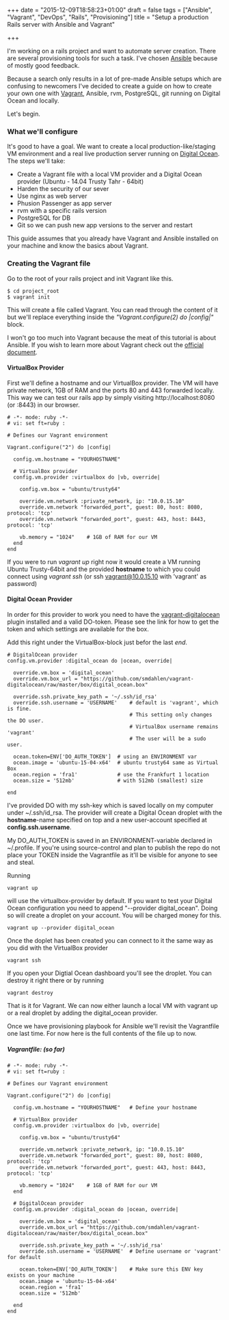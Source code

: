 +++
date = "2015-12-09T18:58:23+01:00"
draft = false
tags = ["Ansible", "Vagrant", "DevOps", "Rails", "Provisioning"]
title = "Setup a production Rails server with Ansible and Vagrant"

+++

I'm working on a rails project and want to automate server creation. There are several provisioning tools for such a task. I've chosen [Ansible](https://github.com/ansible/ansible) because of mostly good feedback.  

Because a search only results in a lot of pre-made Ansible setups which are confusing to newcomers I've decided to create a guide on how to create your own one with [Vagrant](http://www.vagrantup.com), Ansible, rvm, PostgreSQL, git running on Digital Ocean and locally.

Let's begin.<!--more-->

### What we'll configure

It's good to have a goal. We want to create a local production-like/staging VM environment and a real live production server running on [Digital Ocean](https://www.digitalocean.com/?refcode=9ddfa149e776). The steps we'll take:

- Create a Vagrant file with a local VM provider and a Digital Ocean provider (Ubuntu - 14.04 Trusty Tahr - 64bit)
- Harden the security of our sever
- Use nginx as web server
- Phusion Passenger as app server
- rvm with a specific rails version
- PostgreSQL for DB
- Git so we can push new app versions to the server and restart

This guide assumes that you already have Vagrant and Ansible installed on your machine and know the basics about Vagrant. 

### Creating the Vagrant file

Go to the root of your rails project and init Vagrant like this.
    
    $ cd project_root
    $ vagrant init

This will create a file called Vagrant. You can read through the content of it but we'll replace everything inside the *"Vagrant.configure(2) do |config|"* block.

I won't go too much into Vagrant because the meat of this tutorial is about Ansible. If you wish to learn more about Vagrant check out the [official document](https://docs.vagrantup.com/v2/).

#### VirtualBox Provider

First we'll define a hostname and our VirtualBox provider. The VM will have private network, 1GB of RAM and the ports 80 and 443 forwarded locally. This way we can test our rails app by simply visiting http://localhost:8080 (or :8443) in our browser.

    # -*- mode: ruby -*-
    # vi: set ft=ruby :
    
    # Defines our Vagrant environment
    
    Vagrant.configure("2") do |config|
    
      config.vm.hostname = "YOURHOSTNAME"
    
      # VirtualBox provider
      config.vm.provider :virtualbox do |vb, override|
    
        config.vm.box = "ubuntu/trusty64"
    
        override.vm.network :private_network, ip: "10.0.15.10"
        override.vm.network "forwarded_port", guest: 80, host: 8080, protocol: 'tcp'
        override.vm.network "forwarded_port", guest: 443, host: 8443, protocol: 'tcp'
    
        vb.memory = "1024"    # 1GB of RAM for our VM
      end
    end

If you were to run *vagrant up* right now it would create a VM running Ubuntu Trusty-64bit and the provided **hostname** to which you could connect using *vagrant ssh* (or ssh vagrant@10.0.15.10 with 'vagrant' as password)

#### Digital Ocean Provider
In order for this provider to work you need to have the [vagrant-digitalocean](https://github.com/smdahlen/vagrant-digitalocean/) plugin installed and a valid DO-token. Please see the link for how to get the token and which settings are available for the box.  

Add this right under the VirtualBox-block just befor the last *end*.

    # DigitalOcean provider
    config.vm.provider :digital_ocean do |ocean, override|
    
      override.vm.box = 'digital_ocean'
      override.vm.box_url = "https://github.com/smdahlen/vagrant-digitalocean/raw/master/box/digital_ocean.box"
    
      override.ssh.private_key_path = '~/.ssh/id_rsa'
      override.ssh.username = 'USERNAME'	# default is 'vagrant', which is fine. 
      										# This setting only changes the DO user.
      										# VirtualBox username remains 'vagrant' 
      										# The user will be a sudo user.
    
      ocean.token=ENV['DO_AUTH_TOKEN'] 	# using an ENVIRONMENT var 
      ocean.image = 'ubuntu-15-04-x64'	# ubuntu trusty64 same as Virtual Box
      ocean.region = 'fra1'				# use the Frankfurt 1 location
      ocean.size = '512mb'				# with 512mb (smallest) size
    
    end

I've provided DO with my ssh-key which is saved locally on my computer under ~/.ssh/id_rsa. The provider will create a Digital Ocean droplet with the **hostname**-name specified on top and a new user-account specified at **config.ssh.username**. 

My DO_AUTH_TOKEN is saved in an ENVIRONMENT-variable declared in ~/.profile. If you're using source-control and plan to publish the repo do not place your TOKEN inside the Vagrantfile as it'll be visible for anyone to see and steal.

Running 

    vagrant up 

will use the virtualbox-provider by default. If you want to test your Digital Ocean configuration you need to append "\--provider digital_ocean". Doing so will create a droplet on your account. You will be charged money for this. 
  
    vagrant up --provider digital_ocean
 
 Once the doplet has been created you can connect to it the same way as you did with the VirtualBox provider

    vagrant ssh

If you open your Digtial Ocean dashboard you'll see the droplet. You can destroy it right there or by running 

    vagrant destroy


That is it for Vagrant. We can now either launch a local VM with vagrant up or a real droplet by adding the digital_ocean provider.

Once we have provisioning playbook for Ansible we'll revisit the Vagrantfile one last time. For now here is the full contents of the file up to now.

##### Vagrantfile: (so far)
    # -*- mode: ruby -*-
    # vi: set ft=ruby :
    
    # Defines our Vagrant environment
    
    Vagrant.configure("2") do |config|
    
      config.vm.hostname = "YOURHOSTNAME"	# Define your hostname
    
      # VirtualBox provider
      config.vm.provider :virtualbox do |vb, override|
    
        config.vm.box = "ubuntu/trusty64"
    
        override.vm.network :private_network, ip: "10.0.15.10"
        override.vm.network "forwarded_port", guest: 80, host: 8080, protocol: 'tcp'
        override.vm.network "forwarded_port", guest: 443, host: 8443, protocol: 'tcp'
    
        vb.memory = "1024"    # 1GB of RAM for our VM
      end
    
      # DigitalOcean provider
      config.vm.provider :digital_ocean do |ocean, override|
    
        override.vm.box = 'digital_ocean'
        override.vm.box_url = "https://github.com/smdahlen/vagrant-digitalocean/raw/master/box/digital_ocean.box"
    
        override.ssh.private_key_path = '~/.ssh/id_rsa'
        override.ssh.username = 'USERNAME'	# Define username or 'vagrant' for default
    
        ocean.token=ENV['DO_AUTH_TOKEN'] 	# Make sure this ENV key exists on your machine
        ocean.image = 'ubuntu-15-04-x64'
        ocean.region = 'fra1'
        ocean.size = '512mb'
    
      end
    end

